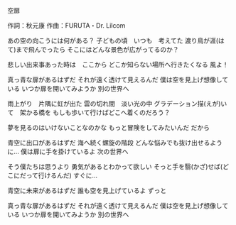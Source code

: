 空扉

作詞：秋元康
作曲：FURUTA・Dr. Lilcom

あの空の向こうには何がある？
子どもの頃　いつも　考えてた
渡り鳥が涯(はて)まで飛んでったら
そこにはどんな景色が広がってるのか？

悲しい出来事あった時は　ここから
どこか知らない場所へ行きたくなる
風よ！

真っ青な扉があるはずだ
それが遠く透けて見えるんだ
僕は空を見上げ想像している
いつか扉を開いてみようか
別の世界へ

雨上がり　片隅に虹が出た
雲の切れ間　淡い光の中
グラデーション描(えが)いて　架かる橋を
もしも歩いて行けばどこへ着くのだろう？

夢を見るのはいけないことなのかな
もっと冒険をしてみたいんだ
だから

青空に出口があるはずだ
海へ続く螺旋の階段
どんな悩みでも抜け出せるように…
僕は扉に手を掛けているよ
次の世界へ

そう僕たちは思うより
勇気があるとわかって欲しい
そっと手を翳(かざ)せば(どこにだって行けるんだ)
すぐに…

青空に未来があるはずだ
誰も空を見上げているよ
ずっと

真っ青な扉があるはずだ
それが遠く透けて見えるんだ
僕は空を見上げ想像している
いつか扉を開いてみようか
別の世界へ